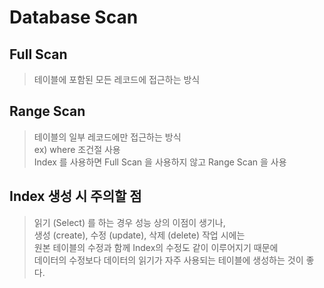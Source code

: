 # Database Scan

## Full Scan
> 테이블에 포함된 모든 레코드에 접근하는 방식

## Range Scan
> 테이블의 일부 레코드에만 접근하는 방식 <br/>
> ex) where 조건절 사용 <br/>
> Index 를 사용하면 Full Scan 을 사용하지 않고 Range Scan 을 사용

## Index 생성 시 주의할 점
> 읽기 (Select) 를 하는 경우 성능 상의 이점이 생기나, <br/> 
> 생성 (create), 수정 (update), 삭제 (delete) 작업 시에는 <br/>
> 원본 테이블의 수정과 함께 Index의 수정도 같이 이루어지기 때문에 <br/>
> 데이터의 수정보다 데이터의 읽기가 자주 사용되는 테이블에 생성하는 것이 좋다.